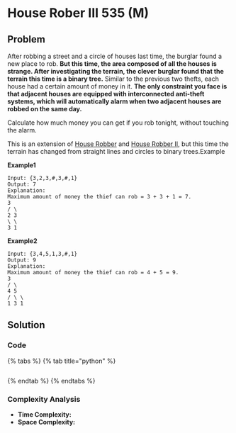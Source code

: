 # House Rober III 535 \(M\)

## Problem

After robbing a street and a circle of houses last time, the burglar found a new place to rob. **But this time, the area composed of all the houses is strange. After investigating the terrain, the clever burglar found that the terrain this time is a binary tree.** Similar to the previous two thefts, each house had a certain amount of money in it. **The only constraint you face is that adjacent houses are equipped with interconnected anti-theft systems, which will automatically alarm when two adjacent houses are robbed on the same day.**

Calculate how much money you can get if you rob tonight, without touching the alarm.

This is an extension of [House Robber](http://www.lintcode.com/problem/house-robber/) and [House Robber II](http://www.lintcode.com/problem/house-robber-ii/), but this time the terrain has changed from straight lines and circles to binary trees.Example

**Example1**

```text
Input: {3,2,3,#,3,#,1}
Output: 7
Explanation:
Maximum amount of money the thief can rob = 3 + 3 + 1 = 7.
3
/ \
2 3
\ \
3 1
```

**Example2**

```text
Input: {3,4,5,1,3,#,1}
Output: 9
Explanation:
Maximum amount of money the thief can rob = 4 + 5 = 9.
3
/ \
4 5
/ \ \
1 3 1
```

## Solution 

### Code

{% tabs %}
{% tab title="python" %}
```python

```
{% endtab %}
{% endtabs %}

### Complexity Analysis

* **Time Complexity:**
* **Space Complexity:**

